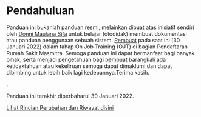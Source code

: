 # Pendahuluan

<template>
<button type="button" @click="clear">Clear login status</button>
</template>

Panduan ini bukanlah panduan resmi, melainkan dibuat atas inisiatif sendiri oleh [Donni Maulana Sifa](https://instagram.com/donnimsifa) untuk belajar (otodidak) membuat dokumentasi atau panduan penggunaan sebuah sistem. [Pembuat](https://instagram.com/donnimsifa) pada saat ini (30 Januari 2022) dalam tahap On Job Training (OJT) di bagian Pendaftaran Rumah Sakit Masmitra. Semoga panduan ini dapat bermanfaat bagi banyak pihak, serta menjadi pengetahuan bagi [pembuat](https://instagram.com/donnimsifa) barangkali ada ketidaktahuan atau kekeliruan semoga dapat dimaklumi dan dapat dibimbing untuk lebih baik lagi kedepannya.Terima kasih.

.

Panduan ini terakhir diperbaharui 30 Januari 2022.

[Lihat Rincian Perubahan dan Riwayat disini](./lainlain/update.html)

<script>
export default {
  methods: {
    clear () {
      window.localStorage.clear()
      alert('User login status has been cleared!');
    }
  }
}
</script>